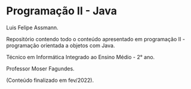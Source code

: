 # Programação II - Java

Luis Felipe Assmann.

Repositório contendo todo o conteúdo apresentado em programação II - programação orientada a objetos com Java.

Técnico em Informática Integrado ao Ensino Médio - 2° ano.

Professor Moser Fagundes.

(Conteúdo finalizado em fev/2022).
